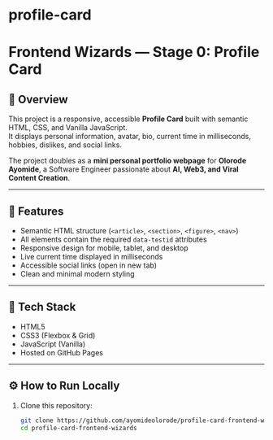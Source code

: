 # profile-card
# Frontend Wizards — Stage 0: Profile Card

## 📜 Overview
This project is a responsive, accessible **Profile Card** built with semantic HTML, CSS, and Vanilla JavaScript.  
It displays personal information, avatar, bio, current time in milliseconds, hobbies, dislikes, and social links.

The project doubles as a **mini personal portfolio webpage** for **Olorode Ayomide**, a Software Engineer passionate about **AI, Web3, and Viral Content Creation**.

---

## 🧩 Features
- Semantic HTML structure (`<article>`, `<section>`, `<figure>`, `<nav>`)
- All elements contain the required `data-testid` attributes
- Responsive design for mobile, tablet, and desktop
- Live current time displayed in milliseconds
- Accessible social links (open in new tab)
- Clean and minimal modern styling

---

## 🧰 Tech Stack
- HTML5
- CSS3 (Flexbox & Grid)
- JavaScript (Vanilla)
- Hosted on GitHub Pages

---

## ⚙️ How to Run Locally
1. Clone this repository:
   ```bash
   git clone https://github.com/ayomideolorode/profile-card-frontend-wizards.git
   cd profile-card-frontend-wizards
   
